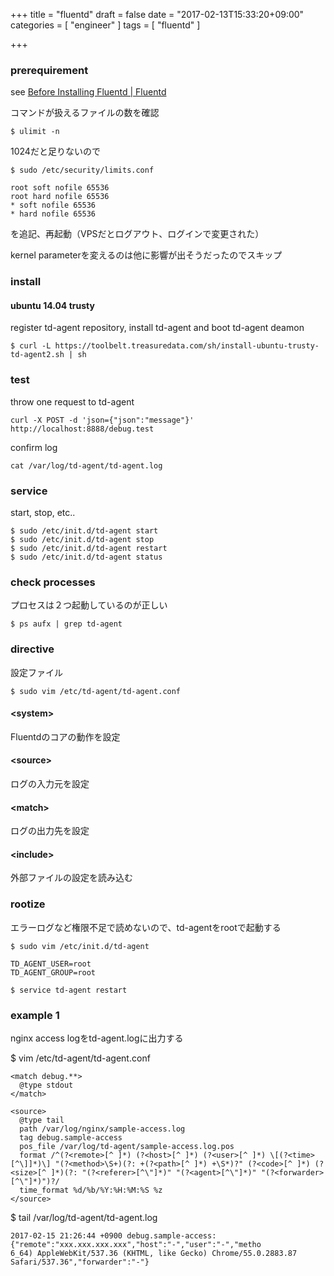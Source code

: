 +++
title = "fluentd"
draft = false
date = "2017-02-13T15:33:20+09:00"
categories = [ "engineer" ]
tags = [ "fluentd" ]

+++

### prerequirement

see [Before Installing Fluentd \| Fluentd](http://docs.fluentd.org/v0.12/articles/before-install)  

コマンドが扱えるファイルの数を確認  

```
$ ulimit -n
```

1024だと足りないので

```
$ sudo /etc/security/limits.conf

root soft nofile 65536
root hard nofile 65536
* soft nofile 65536
* hard nofile 65536
```

を追記、再起動（VPSだとログアウト、ログインで変更された）  

kernel parameterを変えるのは他に影響が出そうだったのでスキップ  

### install

#### ubuntu 14.04 trusty

register td-agent repository, install td-agent and boot td-agent deamon  

```
$ curl -L https://toolbelt.treasuredata.com/sh/install-ubuntu-trusty-td-agent2.sh | sh
```

### test

throw one request to td-agent  

```
curl -X POST -d 'json={"json":"message"}' http://localhost:8888/debug.test
```

confirm log

```
cat /var/log/td-agent/td-agent.log
```

### service

start, stop, etc..

```
$ sudo /etc/init.d/td-agent start
$ sudo /etc/init.d/td-agent stop
$ sudo /etc/init.d/td-agent restart
$ sudo /etc/init.d/td-agent status
```

### check processes

プロセスは２つ起動しているのが正しい

```
$ ps aufx | grep td-agent
```

### directive

設定ファイル

```
$ sudo vim /etc/td-agent/td-agent.conf
```

#### \<system>

Fluentdのコアの動作を設定

#### \<source>

ログの入力元を設定

#### \<match>

ログの出力先を設定

#### \<include>

外部ファイルの設定を読み込む

### rootize

エラーログなど権限不足で読めないので、td-agentをrootで起動する  

```
$ sudo vim /etc/init.d/td-agent

TD_AGENT_USER=root
TD_AGENT_GROUP=root

$ service td-agent restart
```

### example 1

nginx access logをtd-agent.logに出力する

$ vim /etc/td-agent/td-agent.conf  

```
<match debug.**>
  @type stdout
</match>

<source>
  @type tail
  path /var/log/nginx/sample-access.log
  tag debug.sample-access
  pos_file /var/log/td-agent/sample-access.log.pos
  format /^(?<remote>[^ ]*) (?<host>[^ ]*) (?<user>[^ ]*) \[(?<time>[^\]]*)\] "(?<method>\S+)(?: +(?<path>[^ ]*) +\S*)?" (?<code>[^ ]*) (?<size>[^ ]*)(?: "(?<referer>[^\"]*)" "(?<agent>[^\"]*)" "(?<forwarder>[^\"]*)")?/
  time_format %d/%b/%Y:%H:%M:%S %z
</source>
```

$ tail /var/log/td-agent/td-agent.log

```
2017-02-15 21:26:44 +0900 debug.sample-access: {"remote":"xxx.xxx.xxx.xxx","host":"-","user":"-","metho
6_64) AppleWebKit/537.36 (KHTML, like Gecko) Chrome/55.0.2883.87 Safari/537.36","forwarder":"-"}
```

